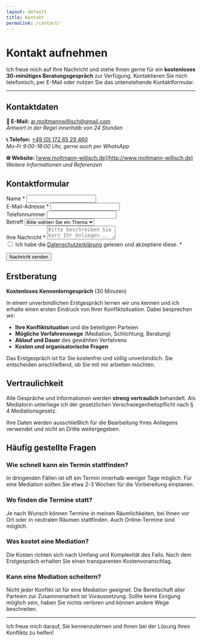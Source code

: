 ```yaml
---
layout: default
title: Kontakt
permalink: /contact/
---
```


# Kontakt aufnehmen

Ich freue mich auf Ihre Nachricht und stehe Ihnen gerne für ein **kostenloses 30-minütiges Beratungsgespräch** zur Verfügung. Kontaktieren Sie mich telefonisch, per E-Mail oder nutzen Sie das untenstehende Kontaktformular.

---

## Kontaktdaten

**📧 E-Mail:** [ar.moltmannwillisch@gmail.com](mailto:ar.moltmannwillisch@gmail.com)  
*Antwort in der Regel innerhalb von 24 Stunden*

**📞 Telefon:** [+49 (0) 172 65 29 460](tel:+4917265229460)  
*Mo-Fr 9:00-18:00 Uhr, gerne auch per WhatsApp*

**🌐 Website:** [www.moltmann-willisch.de](http://www.moltmann-willisch.de)  
*Weitere Informationen und Referenzen*

## Kontaktformular

<div id="success-message" class="success-message" style="display: none;">
  <h3>✅ Nachricht erfolgreich gesendet!</h3>
  <p>Vielen Dank für Ihre Nachricht. Ich werde mich in der Regel innerhalb von 24 Stunden bei Ihnen melden.</p>
  <button type="button" onclick="showForm()" class="new-message-btn">Neue Nachricht senden</button>
</div>

<form id="contact-form" class="contact-form" method="POST" action="https://api.web3forms.com/submit">
  <input type="hidden" name="access_key" value="eb558e5f-6473-4b34-836b-fcce0326d612" />
  <input type="hidden" name="subject" value="Neue Nachricht von der Website" />
  <input type="hidden" name="from_name" value="Mediationskanzlei Website" />
  <!-- Honeypot for spam protection -->
  <input type="checkbox" name="botcheck" class="hidden" style="display: none;" />
  
  <div class="form-group">
    <label for="name">Name *</label>
    <input type="text" id="name" name="name" required>
  </div>
  
  <div class="form-group">
    <label for="email">E-Mail-Adresse *</label>
    <input type="email" id="email" name="email" required>
  </div>
  
  <div class="form-group">
    <label for="phone">Telefonnummer</label>
    <input type="tel" id="phone" name="phone">
  </div>
  
  <div class="form-group">
    <label for="subject">Betreff</label>
    <select id="subject" name="subject">
      <option value="">Bitte wählen Sie ein Thema</option>
      <option value="mediation">Mediation</option>
      <option value="beratung">Beratung</option>
      <option value="schlichtung">Schlichtung</option>
      <option value="moderation">Moderation</option>
      <option value="gesellschaftsrecht">Gesellschaftsrecht</option>
      <option value="baurecht">Bauen & Immobilien</option>
      <option value="familie">Familie & Partnerschaft</option>
      <option value="nachbarschaft">Nachbarschaftsstreit</option>
      <option value="verein">Organisation & Verein</option>
      <option value="sonstiges">Sonstiges</option>
    </select>
  </div>
  
  <div class="form-group">
    <label for="message">Ihre Nachricht *</label>
    <textarea id="message" name="message" placeholder="Bitte beschreiben Sie kurz Ihr Anliegen..." required></textarea>
  </div>
  
  <div class="form-group">
    <label>
      <input type="checkbox" name="privacy" required>
      Ich habe die <a href="{{ site.baseurl }}/privacy">Datenschutzerklärung</a> gelesen und akzeptiere diese. *
    </label>
  </div>
  
  <button type="submit" class="submit-btn">Nachricht senden</button>
</form>

## Erstberatung

**Kostenloses Kennenlerngespräch** (30 Minuten)

In einem unverbindlichen Erstgespräch lernen wir uns kennen und ich erhalte einen ersten Eindruck von Ihrer Konfliktsituation. Dabei besprechen wir:

- **Ihre Konfliktsituation** und die beteiligten Parteien
- **Mögliche Verfahrenswege** (Mediation, Schlichtung, Beratung)
- **Ablauf und Dauer** des gewählten Verfahrens
- **Kosten und organisatorische Fragen**

Das Erstgespräch ist für Sie kostenfrei und völlig unverbindlich. Sie entscheiden anschließend, ob Sie mit mir arbeiten möchten.

## Vertraulichkeit

Alle Gespräche und Informationen werden **streng vertraulich** behandelt. Als Mediatorin unterliege ich der gesetzlichen Verschwiegenheitspflicht nach § 4 Mediationsgesetz. 

Ihre Daten werden ausschließlich für die Bearbeitung Ihres Anliegens verwendet und nicht an Dritte weitergegeben.

## Häufig gestellte Fragen

### Wie schnell kann ein Termin stattfinden?
In dringenden Fällen ist oft ein Termin innerhalb weniger Tage möglich. Für eine Mediation sollten Sie etwa 2-3 Wochen für die Vorbereitung einplanen.

### Wo finden die Termine statt?
Je nach Wunsch können Termine in meinen Räumlichkeiten, bei Ihnen vor Ort oder in neutralen Räumen stattfinden. Auch Online-Termine sind möglich.

### Was kostet eine Mediation?
Die Kosten richten sich nach Umfang und Komplexität des Falls. Nach dem Erstgespräch erhalten Sie einen transparenten Kostenvoranschlag.

### Kann eine Mediation scheitern?
Nicht jeder Konflikt ist für eine Mediation geeignet. Die Bereitschaft aller Parteien zur Zusammenarbeit ist Voraussetzung. Sollte keine Einigung möglich sein, haben Sie nichts verloren und können andere Wege beschreiten.

---

Ich freue mich darauf, Sie kennenzulernen und Ihnen bei der Lösung Ihres Konflikts zu helfen!

<script>
document.addEventListener('DOMContentLoaded', function() {
    const form = document.getElementById('contact-form');
    const successMessage = document.getElementById('success-message');
    
    if (form) {
        form.addEventListener('submit', async function(e) {
            e.preventDefault();
            
            const submitBtn = form.querySelector('.submit-btn');
            const originalBtnText = submitBtn.textContent;
            
            // Show loading state
            submitBtn.textContent = 'Wird gesendet...';
            submitBtn.disabled = true;
            
            try {
                const formData = new FormData(form);
                const response = await fetch(form.action, {
                    method: 'POST',
                    body: formData
                });
                
                if (response.ok) {
                    // Hide form and show success message
                    form.style.display = 'none';
                    successMessage.style.display = 'block';
                    
                    // Clear form for next use
                    form.reset();
                } else {
                    throw new Error('Form submission failed');
                }
            } catch (error) {
                alert('Es gab ein Problem beim Senden Ihrer Nachricht. Bitte versuchen Sie es erneut oder kontaktieren Sie uns direkt per E-Mail.');
            } finally {
                // Reset button
                submitBtn.textContent = originalBtnText;
                submitBtn.disabled = false;
            }
        });
    }
});

function showForm() {
    const form = document.getElementById('contact-form');
    const successMessage = document.getElementById('success-message');
    
    successMessage.style.display = 'none';
    form.style.display = 'block';
    
    // Scroll to form
    form.scrollIntoView({ behavior: 'smooth' });
}
</script>